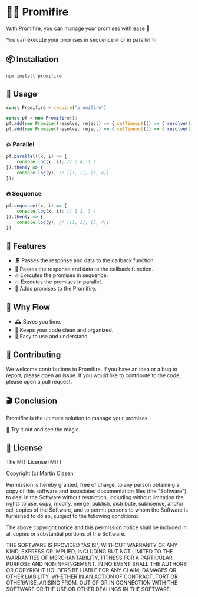 # 👩‍🚒 Promifire

With Promifire, you can manage your promises with ease 🙌

You can execute your promises in sequence 🔥 or in parallel 💥
 
 ## 📦 Installation
```shell
npm install promifire
```

## 🔧 Usage
```js
const Promifire = require("promifire")

const pf = new Promifire();
pf.add(new Promise((resolve, reject) => { setTimeout(() => { resolve(1) }, 1500) }), 2);
pf.add(new Promise((resolve, reject) => { setTimeout(() => { resolve(3) }, 1000) }), 4);
```

### 💥 Parallel
```js
pf.parallel((x, i) => {
    console.log(x, i); // 3 4, 1 2
}).then(y => {
    console.log(y); // [[1, 2], [3, 4]]
});
```

### 🔥 Sequence
```js
pf.sequence((x, i) => {
    console.log(x, i); // 1 2, 3 4
}).then(y => {
    console.log(y); // [[1, 2], [3, 4]]
})
```

## 🤯 Features
- 🗜️ Passes the response and data to the callback function.
- 🎉 Passes the response and data to the callback function.
- 🔥 Executes the promises in sequence.
- 💥 Executes the promises in parallel.
- 💪 Adds promises to the Promifire.

## 🤔 Why Flow 
- 🕰️ Saves you time.
- 🧹 Keeps your code clean and organized.
- 🧠 Easy to use and understand.

## 🤝 Contributing
We welcome contributions to Promifire. If you have an idea or a bug to report, please open an issue. If you would like to contribute to the code, please open a pull request.

## 🎬 Conclusion
Promifire is the ultimate solution to manage your promises.

🔮 Try it out and see the magic.
## 📄 License
The MIT License (MIT)

Copyright (c) Martin Clasen

Permission is hereby granted, free of charge, to any person obtaining a copy of this software and associated documentation files (the "Software"), to deal in the Software without restriction, including without limitation the rights to use, copy, modify, merge, publish, distribute, sublicense, and/or sell copies of the Software, and to permit persons to whom the Software is furnished to do so, subject to the following conditions:

The above copyright notice and this permission notice shall be included in all copies or substantial portions of the Software.

THE SOFTWARE IS PROVIDED "AS IS", WITHOUT WARRANTY OF ANY KIND, EXPRESS OR IMPLIED, INCLUDING BUT NOT LIMITED TO THE WARRANTIES OF MERCHANTABILITY, FITNESS FOR A PARTICULAR PURPOSE AND NONINFRINGEMENT. IN NO EVENT SHALL THE AUTHORS OR COPYRIGHT HOLDERS BE LIABLE FOR ANY CLAIM, DAMAGES OR OTHER LIABILITY, WHETHER IN AN ACTION OF CONTRACT, TORT OR OTHERWISE, ARISING FROM, OUT OF OR IN CONNECTION WITH THE SOFTWARE OR THE USE OR OTHER DEALINGS IN THE SOFTWARE.

